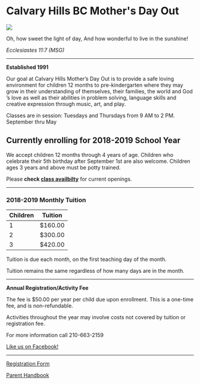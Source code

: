 # Calvary Hills BC Mother's Day Out
![](sun.png)

Oh, how sweet the light of day, 
And how wonderful to live in the sunshine!

*Ecclesiastes 11:7 (MSG)*

_____

**Established 1991**

Our goal at Calvary Hills Mother’s Day Out is to provide a safe loving environment for children 12 months to pre-kindergarten where they may grow in their understanding of themselves, their families, the world and God ’s love as well as their abilities in problem solving, language skills and creative expression through music, art, and play.

Classes are in session: Tuesdays and Thursdays from 9 AM to 2 PM. September thru May

## Currently enrolling for 2018-2019 School Year
We accept children 12 months through 4 years of age. Children who celebrate their 5th birthday after September 1st are also welcome. Children ages 3 years and above must be potty trained.

Please **check [class availbilty](mdo_classes.md)** for current openings.

_____


### 2018-2019 Monthly Tuition

| Children | Tuition |
| ------- | ------ |
| 1   | $160.00 |
| 2  | $300.00 |
| 3  | $420.00 |

Tuition is due each month, on the first teaching day of the month.

Tuition remains the same regardless of how many days are in the month.

_____


**Annual Registration/Activity Fee**

The fee is $50.00 per year per child due upon enrollment. This is a one-time fee, and is non-refundable.

Activities throughout the year may involve costs not covered by tuition or registration fee. 


For more information call 210-663-2159

[Like us on Facebook!](https://www.facebook.com/Calvary-Hills-Mothers-Day-Out-367721523418178/)

_____

[Registration Form](chbc_mdo_registration_form.pdf)

[Parent Handbook](mdo_parent_handbook.pdf)
